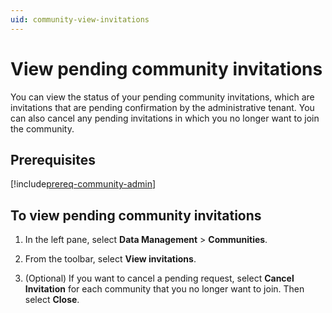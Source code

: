 ```yaml
---
uid: community-view-invitations
---
```


# View pending community invitations

You can view the status of your pending community invitations, which are invitations that are pending confirmation by the administrative tenant. You can also cancel any pending invitations in which you no longer want to join the community.

## Prerequisites

[!include[prereq-community-admin](includes/prereq-community-admin.md)]

## To view pending community invitations

1. In the left pane, select **Data Management** > **Communities**.

1. From the toolbar, select **View invitations**.

1. (Optional) If you want to cancel a pending request, select **Cancel Invitation** for each community that you no longer want to join. Then select **Close**.

